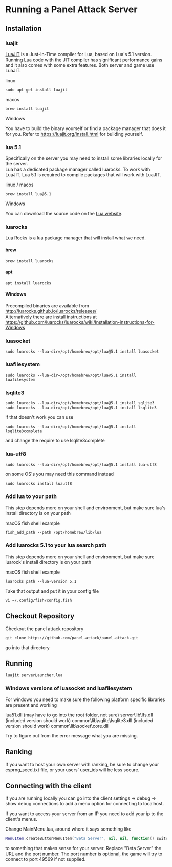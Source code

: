 # Running a Panel Attack Server

## Installation

### luajit
[LuaJIT](https://luajit.org/luajit.html) is a Just-In-Time compiler for Lua, based on Lua's 5.1 version.
Running Lua code with the JIT compiler has significant performance gains and it also comes with some extra features.
Both server and game use LuaJIT.

linux
```
sudo apt-get install luajit
```

macos
```
brew install luajit
```

Windows

You have to build the binary yourself or find a package manager that does it for you. 
Refer to https://luajit.org/install.html for building yourself.

### lua 5.1
Specifically on the server you may need to install some libraries locally for the server.  
Lua has a dedicated package manager called luarocks.
To work with LuaJIT, Lua 5.1 is required to compile packages that will work with LuaJIT.

linux / macos
```
brew install lua@5.1
```

Windows

You can download the source code on the [Lua website](https://www.lua.org/ftp/).  

### luarocks

Lua Rocks is a lua package manager that will install what we need.

#### brew
```
brew install luarocks
```

#### apt
```
apt install luarocks
```

#### Windows

Precompiled binaries are available from http://luarocks.github.io/luarocks/releases/  
Alternatively there are install instructions at https://github.com/luarocks/luarocks/wiki/Installation-instructions-for-Windows

### luasocket

```
sudo luarocks --lua-dir=/opt/homebrew/opt/lua@5.1 install luasocket
```

### luafilesystem

```
sudo luarocks --lua-dir=/opt/homebrew/opt/lua@5.1 install luafilesystem
```

### lsqlite3

```
sudo luarocks --lua-dir=/opt/homebrew/opt/lua@5.1 install sqlite3
sudo luarocks --lua-dir=/opt/homebrew/opt/lua@5.1 install lsqlite3
```

if that doesn't work you can use 
```
sudo luarocks --lua-dir=/opt/homebrew/opt/lua@5.1 install lsqlite3complete
```
and change the require to use lsqlite3complete


### lua-utf8

```
sudo luarocks --lua-dir=/opt/homebrew/opt/lua@5.1 install lua-utf8
```
on some OS's you may need this command instead
```
sudo luarocks install luautf8
```

### Add lua to your path

This step depends more on your shell and environment, but make sure lua's install directory is on your path

macOS fish shell example
```
fish_add_path --path /opt/homebrew/lib/lua
```

### Add luarocks 5.1 to your lua search path

This step depends more on your shell and environment, but make sure luarock's install directory is on your path

macOS fish shell example
```
luarocks path --lua-version 5.1
```

Take that output and put it in your config file

```
vi ~/.config/fish/config.fish
```

## Checkout Repository

Checkout the panel attack repository
```
git clone https://github.com/panel-attack/panel-attack.git
```

go into that directory

## Running
```
luajit serverLauncher.lua
```

### Windows versions of luasocket and luafilesystem

For windows you need to make sure the following platform specific libraries are present and working

lua51.dll (may have to go into the root folder, not sure)
server\lib\lfs.dll (included version should work)
common\lib\sqlite\lsqlite3.dll (included version should work)
common\lib\socket\core.dll 

Try to figure out from the error message what you are missing.

## Ranking

If you want to host your own server with ranking, be sure to change your csprng_seed.txt file, or your users' user_ids will be less secure.

## Connecting with the client

If you are running locally you can go into the client settings -> debug -> show debug connections to add a menu option for connecting to localhost.

If you want to access your server from an IP you need to add your ip to the client's menus.

Change MainMenu.lua, around where it says something like

```Lua
MenuItem.createButtonMenuItem("Beta Server", nil, nil, function() switchToScene(Lobby({serverIp = "betaserver.panelattack.com", serverPort = 59569})) end)
```

to something that makes sense for your server. Replace "Beta Server" the URL and the port number. The port number is optional, the game will try to connect to port 49569 if not supplied.